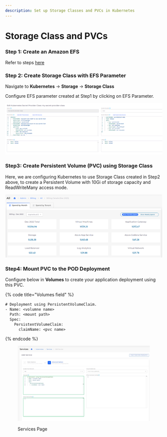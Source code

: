 ```yaml
---
description: Set up Storage Classes and PVCs in Kubernetes
---
```


# Storage Class and PVCs

### **Step 1:** Create an Amazon EFS &#x20;

&#x20;Refer to steps [here](../elastic-file-system-efs/)

### Step 2:  Create Storage Class with EFS Parameter

Navigate to  **Kubernetes** -> **Storage** -> **Storage Class**

Configure EFS parameter created at Step1 by clicking on EFS Parameter.

![K8s Storage Class Page](<../../../.gitbook/assets/image (50).png>)

### Step3: Create Persistent Volume (PVC) using Storage Class

Here, we are configuring Kubernetes to use Storage Class created in Step2 above, to create a Persistent Volume with 10Gi of storage capacity and ReadWriteMany access mode.

![K8s Storage Class (Persistent Volume Claim Tab)](<../../../.gitbook/assets/image (72).png>)



### Step4:  Mount PVC to the POD Deployment

Configure below in **Volumes** to create your application deployment using this PVC.&#x20;

{% code title="Volumes field" %}
```
# Deployment using PersistentVolumeClaim. 
- Name: <volumne name>
  Path: <mount path>
  Spec:
    PersistentVolumeClaim:
      claimName: <pvc name>
```
{% endcode %}

<figure><img src="../../../.gitbook/assets/screenshot-nimbusweb.me-2024.02.19-16_11_54.png" alt=""><figcaption><p>Services Page</p></figcaption></figure>
